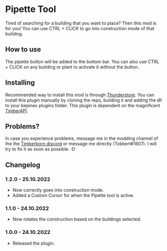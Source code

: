# Pipette Tool

Tired of searching for a building that you want to place? Then this mod is for you! You can use CTRL + CLICK to go into construction mode of that building. 

## How to use

The pipette button will be added to the bottom bar. You can also use CTRL + CLICK on any building or plant to activate it without the button. 

## Installing

Recommended way to install this mod is through [Thunderstore](https://timberborn.thunderstore.io/). You can install this plugin manually by cloning the repo, building it and adding the dll to your bepinex plugins folder. This plugin is dependent on the magnificent [TimberAPI](https://github.com/Timberborn-Modding-Central/TimberAPI).

## Problems?

In case you experience problems, message me in the modding channel of the the [Timberborn discord](https://discord.gg/mfbBF4cWpX) or message me directly (Tobbert#1607). I will try to fix it as soon as possible. :D

## Changelog

### 1.2.0 - 25.10.2022

- Now correctly goes into construction mode.
- Added a Custom Cursor for when the Pipette tool is active.

### 1.1.0 - 24.10.2022

- Now rotates the construction based on the buildings selected.

### 1.0.0 - 24.10.2022

- Released the plugin.